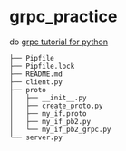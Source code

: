 # grpc_practice
do [grpc tutorial for python](https://grpc.io/docs/tutorials/basic/python.html)

```
├── Pipfile
├── Pipfile.lock
├── README.md
├── client.py
├── proto
│   ├── __init__.py
│   ├── create_proto.py
│   ├── my_if.proto
│   ├── my_if_pb2.py
│   └── my_if_pb2_grpc.py
└── server.py
```
